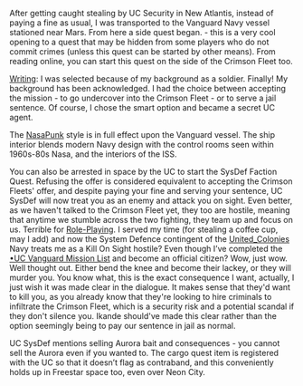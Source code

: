 After getting caught stealing by UC Security in New Atlantis, instead of paying a fine as usual, I was transported to the Vanguard Navy vessel stationed near Mars. From here a side quest began. - this is a very cool opening to a quest that may be hidden from some players who do not commit crimes (unless this quest can be started by other means).
	From reading online, you can start this quest on the side of the Crimson Fleet too.

[Writing](Writing.md): I was selected because of my background as a soldier. Finally! My background has been acknowledged. I had the choice between accepting the mission - to go undercover into the Crimson Fleet - or to serve a jail sentence. Of course, I chose the smart option and became a secret UC agent.

The [NasaPunk](NasaPunk.md) style is in full effect upon the Vanguard vessel. The ship interior blends modern Navy design with the control rooms seen within 1960s-80s Nasa, and the interiors of the ISS.  

You can also be arrested in space by the UC to start the SysDef Faction Quest. 
Refusing the offer is considered equivalent to accepting the Crimson Fleets' offer, and despite paying your fine and serving your sentence, UC SysDef will now treat you as an enemy and attack you on sight. Even better, as we haven't talked to the Crimson Fleet yet, they too are hostile, meaning that anytime we stumble across the two fighting, they team up and focus on us.
Terrible for [Role-Playing](Role-Playing.md). I served my time (for stealing a coffee cup, may I add) and now the System Defence contingent of the [United_Colonies](United_Colonies.md) Navy treats me as a Kill On Sight hostile? 
Even though I’ve completed the [•UC Vanguard Mission List](•UC%20Vanguard%20Mission%20List.md) and become an official citizen? Wow, just wow. Well thought out. Either bend the knee and become their lackey, or they will murder you. 
	You know what, this is the exact consequence I want, actually, I just wish it was made clear in the dialogue. It makes sense that they'd want to kill you, as you already know that they're looking to hire criminals to infiltrate the Crimson Fleet, which is a security risk and a potential scandal if they don't silence you. Ikande should've made this clear rather than the option seemingly being to pay our sentence in jail as normal.

UC SysDef mentions selling Aurora bait and consequences - you cannot sell the Aurora even if you wanted to. The cargo quest item is registered with the UC so that it doesn’t flag as contraband, and this conveniently holds up in Freestar space too, even over Neon City.

